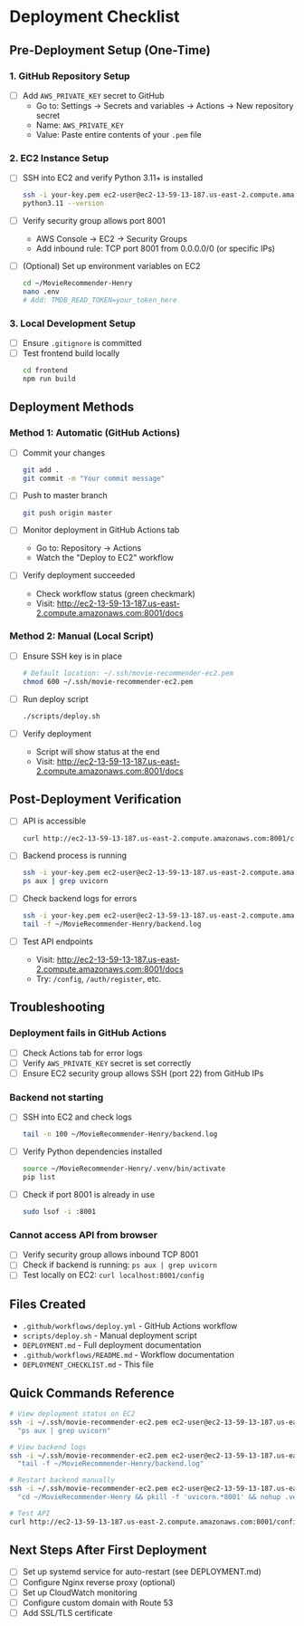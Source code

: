 # Deployment Checklist

## Pre-Deployment Setup (One-Time)

### 1. GitHub Repository Setup
- [ ] Add `AWS_PRIVATE_KEY` secret to GitHub
  - Go to: Settings → Secrets and variables → Actions → New repository secret
  - Name: `AWS_PRIVATE_KEY`
  - Value: Paste entire contents of your `.pem` file

### 2. EC2 Instance Setup
- [ ] SSH into EC2 and verify Python 3.11+ is installed
  ```bash
  ssh -i your-key.pem ec2-user@ec2-13-59-13-187.us-east-2.compute.amazonaws.com
  python3.11 --version
  ```

- [ ] Verify security group allows port 8001
  - AWS Console → EC2 → Security Groups
  - Add inbound rule: TCP port 8001 from 0.0.0.0/0 (or specific IPs)

- [ ] (Optional) Set up environment variables on EC2
  ```bash
  cd ~/MovieRecommender-Henry
  nano .env
  # Add: TMDB_READ_TOKEN=your_token_here
  ```

### 3. Local Development Setup
- [ ] Ensure `.gitignore` is committed
- [ ] Test frontend build locally
  ```bash
  cd frontend
  npm run build
  ```

## Deployment Methods

### Method 1: Automatic (GitHub Actions)
- [ ] Commit your changes
  ```bash
  git add .
  git commit -m "Your commit message"
  ```

- [ ] Push to master branch
  ```bash
  git push origin master
  ```

- [ ] Monitor deployment in GitHub Actions tab
  - Go to: Repository → Actions
  - Watch the "Deploy to EC2" workflow

- [ ] Verify deployment succeeded
  - Check workflow status (green checkmark)
  - Visit: http://ec2-13-59-13-187.us-east-2.compute.amazonaws.com:8001/docs

### Method 2: Manual (Local Script)
- [ ] Ensure SSH key is in place
  ```bash
  # Default location: ~/.ssh/movie-recommender-ec2.pem
  chmod 600 ~/.ssh/movie-recommender-ec2.pem
  ```

- [ ] Run deploy script
  ```bash
  ./scripts/deploy.sh
  ```

- [ ] Verify deployment
  - Script will show status at the end
  - Visit: http://ec2-13-59-13-187.us-east-2.compute.amazonaws.com:8001/docs

## Post-Deployment Verification

- [ ] API is accessible
  ```bash
  curl http://ec2-13-59-13-187.us-east-2.compute.amazonaws.com:8001/config
  ```

- [ ] Backend process is running
  ```bash
  ssh -i your-key.pem ec2-user@ec2-13-59-13-187.us-east-2.compute.amazonaws.com
  ps aux | grep uvicorn
  ```

- [ ] Check backend logs for errors
  ```bash
  ssh -i your-key.pem ec2-user@ec2-13-59-13-187.us-east-2.compute.amazonaws.com
  tail -f ~/MovieRecommender-Henry/backend.log
  ```

- [ ] Test API endpoints
  - Visit: http://ec2-13-59-13-187.us-east-2.compute.amazonaws.com:8001/docs
  - Try: `/config`, `/auth/register`, etc.

## Troubleshooting

### Deployment fails in GitHub Actions
- [ ] Check Actions tab for error logs
- [ ] Verify `AWS_PRIVATE_KEY` secret is set correctly
- [ ] Ensure EC2 security group allows SSH (port 22) from GitHub IPs

### Backend not starting
- [ ] SSH into EC2 and check logs
  ```bash
  tail -n 100 ~/MovieRecommender-Henry/backend.log
  ```
- [ ] Verify Python dependencies installed
  ```bash
  source ~/MovieRecommender-Henry/.venv/bin/activate
  pip list
  ```
- [ ] Check if port 8001 is already in use
  ```bash
  sudo lsof -i :8001
  ```

### Cannot access API from browser
- [ ] Verify security group allows inbound TCP 8001
- [ ] Check if backend is running: `ps aux | grep uvicorn`
- [ ] Test locally on EC2: `curl localhost:8001/config`

## Files Created

- `.github/workflows/deploy.yml` - GitHub Actions workflow
- `scripts/deploy.sh` - Manual deployment script
- `DEPLOYMENT.md` - Full deployment documentation
- `.github/workflows/README.md` - Workflow documentation
- `DEPLOYMENT_CHECKLIST.md` - This file

## Quick Commands Reference

```bash
# View deployment status on EC2
ssh -i ~/.ssh/movie-recommender-ec2.pem ec2-user@ec2-13-59-13-187.us-east-2.compute.amazonaws.com \
  "ps aux | grep uvicorn"

# View backend logs
ssh -i ~/.ssh/movie-recommender-ec2.pem ec2-user@ec2-13-59-13-187.us-east-2.compute.amazonaws.com \
  "tail -f ~/MovieRecommender-Henry/backend.log"

# Restart backend manually
ssh -i ~/.ssh/movie-recommender-ec2.pem ec2-user@ec2-13-59-13-187.us-east-2.compute.amazonaws.com \
  "cd ~/MovieRecommender-Henry && pkill -f 'uvicorn.*8001' && nohup .venv/bin/uvicorn app.main:app --host 0.0.0.0 --port 8001 > backend.log 2>&1 &"

# Test API
curl http://ec2-13-59-13-187.us-east-2.compute.amazonaws.com:8001/config
```

## Next Steps After First Deployment

- [ ] Set up systemd service for auto-restart (see DEPLOYMENT.md)
- [ ] Configure Nginx reverse proxy (optional)
- [ ] Set up CloudWatch monitoring
- [ ] Configure custom domain with Route 53
- [ ] Add SSL/TLS certificate
